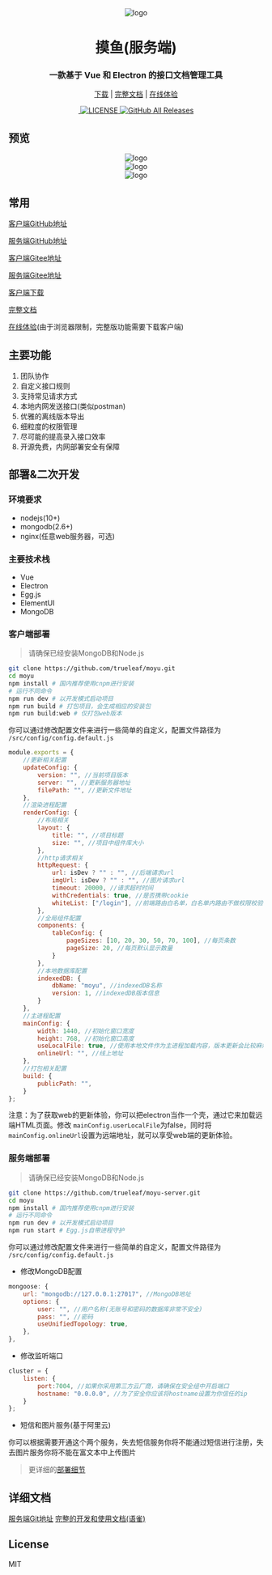<div align="center" width="130px" height="130px">
    <img src="http://jobtool.cn/imgs/logo.png" alt="logo"/>
</div>
<h1 align="center">摸鱼(服务端)</h1>
<h3 align="center">一款基于 Vue 和 Electron 的接口文档管理工具</h3>
<div align="center">

[下载](https://github.com/shuxiaokai3/jobtool-electron/releases) | [完整文档](https://www.yuque.com/shuxiaokai/moyu) | [在线体验](http://47.107.70.26/jobtool)

</div>
<div align="center">
  <a href="https://github.com/shuxiaokai3/jobtool-electron/releases/latest">
    <img src="https://img.shields.io/github/v/release/shuxiaokai3/jobtool-electron?style=flat-square" alt="">
  </a>

  <a href="https://github.com/shuxiaokai3/jobtool-electron/blob/master/LICENSE">
    <img src="https://img.shields.io/github/license/shuxiaokai3/jobtool-electron" alt="LICENSE">
  </a>

  <a href="https://github.com/shuxiaokai3/jobtool-electron/releases/latest">
    <img alt="GitHub All Releases" src="https://img.shields.io/github/downloads/shuxiaokai3/jobtool-electron/total">
  </a>
</div>

## 预览
<div align="center">
    <img src="http://jobtool.cn/imgs/a.png" alt="logo"/>
</div>
<div align="center">
    <img src="http://jobtool.cn/imgs/c.png" alt="logo"/>
</div>
<div align="center">
    <img src="http://jobtool.cn/imgs/b.png" alt="logo"/>
</div>

## 常用
[客户端GitHub地址](https://github.com/trueleaf/moyu)

[服务端GitHub地址](https://github.com/trueleaf/moyu-server)

[客户端Gitee地址](https://gitee.com/shuzhikai/moyu)

[服务端Gitee地址](https://gitee.com/shuzhikai/moyu-server)

[客户端下载](https://github.com/shuxiaokai3/jobtool-electron/releases)

[完整文档](https://www.yuque.com/shuxiaokai/moyu) 

[在线体验](http://47.107.70.26/jobtool)(由于浏览器限制，完整版功能需要下载客户端)
## 主要功能
1. 团队协作
2. 自定义接口规则
3. 支持常见请求方式
4. 本地内网发送接口(类似postman)
5. 优雅的离线版本导出
6. 细粒度的权限管理
7. 尽可能的提高录入接口效率
8. 开源免费，内网部署安全有保障

## 部署&二次开发

### 环境要求
* nodejs(10+)
* mongodb(2.6+)
* nginx(任意web服务器，可选)

### 主要技术栈
* Vue
* Electron
* Egg.js
* ElementUI
* MongoDB

### 客户端部署
> 请确保已经安装MongoDB和Node.js
```bash
git clone https://github.com/trueleaf/moyu.git
cd moyu
npm install # 国内推荐使用cnpm进行安装
# 运行不同命令
npm run dev # 以开发模式启动项目
npm run build # 打包项目，会生成相应的安装包
npm run build:web # 仅打包web版本
```
你可以通过修改配置文件来进行一些简单的自定义，配置文件路径为 `/src/config/config.default.js`

```js
module.exports = {
    //更新相关配置
    updateConfig: {
        version: "", //当前项目版本
        server: "", //更新服务器地址
        filePath: "", //更新文件地址
    },
    //渲染进程配置
    renderConfig: {
        //布局相关
        layout: {
            title: "", //项目标题
            size: "", //项目中组件库大小
        },
        //http请求相关
        httpRequest: {
            url: isDev ? "" : "", //后端请求url
            imgUrl: isDev ? "" : "", //图片请求url
            timeout: 20000, //请求超时时间
            withCredentials: true, //是否携带cookie
            whiteList: ["/login"], //前端路由白名单，白名单内路由不做权限校验
        },
        //全局组件配置
        components: {
            tableConfig: {
                pageSizes: [10, 20, 30, 50, 70, 100], //每页条数
                pageSize: 20, //每页默认显示数量
            }
        },
        //本地数据库配置
        indexedDB: {
            dbName: "moyu", //indexedDB名称
            version: 1, //indexedDB版本信息
        }
    },
    //主进程配置
    mainConfig: {
        width: 1440, //初始化窗口宽度
        height: 768, //初始化窗口高度
        useLocalFile: true, //使用本地文件作为主进程加载内容，版本更新会比较麻烦
        onlineUrl: "", //线上地址
    },
    //打包相关配置
    build: {
        publicPath: "", 
    }
};
```
注意：为了获取web的更新体验，你可以把electron当作一个壳，通过它来加载远端HTML页面。修改 `mainConfig.userLocalFile`为false，同时将 `mainConfig.onlineUrl`设置为远端地址，就可以享受web端的更新体验。

### 服务端部署
> 请确保已经安装MongoDB和Node.js
```bash
git clone https://github.com/trueleaf/moyu-server.git
cd moyu
npm install # 国内推荐使用cnpm进行安装
# 运行不同命令
npm run dev # 以开发模式启动项目
npm run start # Egg.js自带进程守护
```
你可以通过修改配置文件来进行一些简单的自定义，配置文件路径为 `/src/config/config.default.js`

* 修改MongoDB配置
```js
mongoose: {
    url: "mongodb://127.0.0.1:27017", //MongoDB地址
    options: {
        user: "", //用户名称(无账号和密码的数据库非常不安全)
        pass: "", //密码
        useUnifiedTopology: true,
    },
},
```
* 修改监听端口
```js
cluster = {
    listen: {
        port:7004, //如果你采用第三方云厂商，请确保在安全组中开启端口
        hostname: "0.0.0.0", //为了安全你应该将hostname设置为你信任的ip
    }
};
```
* 短信和图片服务(基于阿里云)

你可以根据需要开通这个两个服务，失去短信服务你将不能通过短信进行注册，失去图片服务你将不能在富文本中上传图片








> 更详细的[部署细节](https://www.yuque.com/shuxiaokai/moyu)

## 详细文档

[服务端Git地址](https://github.com/shuxiaokai3/moyu-server)
[完整的开发和使用文档(语雀)](https://www.yuque.com/shuxiaokai/moyu)

## License
MIT